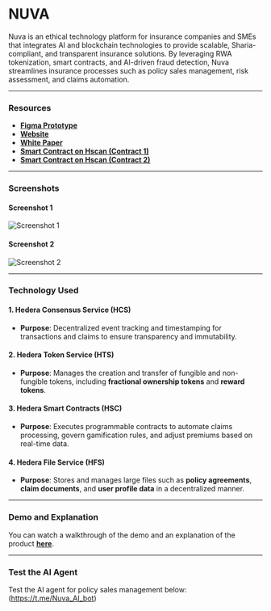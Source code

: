 # NUVA

Nuva is an ethical technology platform for insurance companies and SMEs that integrates AI and blockchain technologies to provide scalable, Sharia-compliant, and transparent insurance solutions. By leveraging RWA tokenization, smart contracts, and AI-driven fraud detection, Nuva streamlines insurance processes such as policy sales management, risk assessment, and claims automation.

---

### **Resources**

- [**Figma Prototype**](https://www.figma.com/proto/sVrAr5CCQLW1UiDbm4B0xj/Nuva?node-id=1190-14732&viewport=2472%2C5606%2C0.54&t=8b9xCI80Ch9y3hJg-8&scaling=min-zoom&content-scaling=fixed&starting-point-node-id=1190%3A14732&hide-ui=1)
- [**Website**](https://www.trynuva.ai/)
- [**White Paper**](https://khadijahsresume.notion.site/NUVA-15fc3ca6379f801c8b04ca59d7560a8e?pvs=4)
- [**Smart Contract on Hscan (Contract 1)**](https://hashscan.io/testnet/contract/0.0.5282879?pf=1)
- [**Smart Contract on Hscan (Contract 2)**](https://hashscan.io/testnet/contract/0.0.5282900?pf=1)

---

### **Screenshots**

#### Screenshot 1
![Screenshot 1](https://github.com/user-attachments/assets/dd334fb3-2a36-41eb-89bd-cad0112191f6)

#### Screenshot 2
![Screenshot 2](https://github.com/user-attachments/assets/fca023e0-f26c-4751-ad75-6df7402173c3)

---

### **Technology Used**

#### 1. **Hedera Consensus Service (HCS)**
- **Purpose**: Decentralized event tracking and timestamping for transactions and claims to ensure transparency and immutability.

#### 2. **Hedera Token Service (HTS)**
- **Purpose**: Manages the creation and transfer of fungible and non-fungible tokens, including **fractional ownership tokens** and **reward tokens**.

#### 3. **Hedera Smart Contracts (HSC)**
- **Purpose**: Executes programmable contracts to automate claims processing, govern gamification rules, and adjust premiums based on real-time data.

#### 4. **Hedera File Service (HFS)**
- **Purpose**: Stores and manages large files such as **policy agreements**, **claim documents**, and **user profile data** in a decentralized manner.

---

### **Demo and Explanation**

You can watch a walkthrough of the demo and an explanation of the product [**here**](https://youtu.be/KPLnP37KAm4).

---

### **Test the AI Agent**

Test the AI agent for policy sales management below:
(https://t.me/Nuva_AI_bot)

